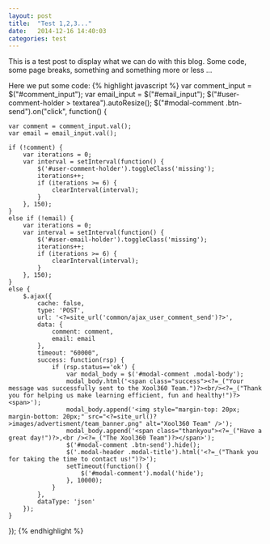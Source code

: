 ```yaml
---
layout: post
title:  "Test 1,2,3..."
date:   2014-12-16 14:40:03
categories: test
---
```

This is a test post to display what we can do with this blog. Some code, some page breaks, something and something more or less ...
<!--break-->
Here we put some code:
{% highlight javascript %}
var comment_input = $("#comment_input");
    var email_input = $("#email_input");
$("#user-comment-holder > textarea").autoResize();
$("#modal-comment .btn-send").on("click", function() {

    var comment = comment_input.val();
    var email = email_input.val();

    if (!comment) {
        var iterations = 0;
        var interval = setInterval(function() {
            $('#user-comment-holder').toggleClass('missing');
            iterations++;
            if (iterations >= 6) {
                clearInterval(interval);
            }
        }, 150);
    }
    else if (!email) {
        var iterations = 0;
        var interval = setInterval(function() {
            $('#user-email-holder').toggleClass('missing');
            iterations++;
            if (iterations >= 6) {
                clearInterval(interval);
            }
        }, 150);
    }
    else {
        $.ajax({
            cache: false,
            type: 'POST',
            url: '<?=site_url('common/ajax_user_comment_send')?>',
            data: {
                comment: comment,
                email: email
            },
            timeout: "60000",
            success: function(rsp) {
                if (rsp.status=='ok') {
                    var modal_body = $('#modal-comment .modal-body');
                    modal_body.html('<span class="success"><?=_("Your message was successfully sent to the Xool360 Team.")?><br/><?=_("Thank you for helping us make learning efficient, fun and healthy!")?><span>');
                    modal_body.append('<img style="margin-top: 20px; margin-bottom: 20px;" src="<?=site_url()?>images/advertisment/team_banner.png" alt="Xool360 Team" />');
                    modal_body.append('<span class="thankyou"><?=_("Have a great day!")?>,<br /><?=_("The Xool360 Team")?></span>');
                    $('#modal-comment .btn-send').hide();
                    $('.modal-header .modal-title').html('<?=_("Thank you for taking the time to contact us!")?>');
                    setTimeout(function() {
                        $('#modal-comment').modal('hide');
                    }, 10000);
                }
            },
            dataType: 'json'
        });
    }
});
{% endhighlight %}


